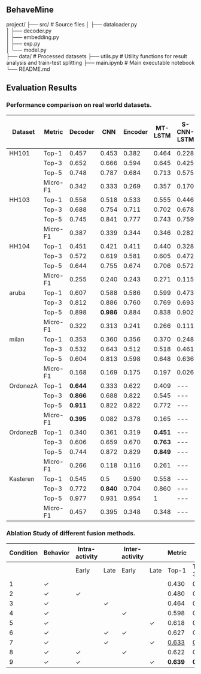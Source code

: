 ## BehaveMine

project/
├── src/                    # Source files
│   ├── dataloader.py           
│   ├── decoder.py            
│   ├── embedding.py       
│   ├── exp.py            
│   └── model.py              
├── data/                 # Processed datasets
├── utils.py           # Utility functions for result analysis and train-test splitting
├── main.ipynb           # Main executable notebook
└── README.md              


## Evaluation Results

### Performance comparison on real world datasets. 

| Dataset | Metric | Decoder | CNN | Encoder | MT-LSTM | S-CNN-LSTM | S-MT-CNN-LSTM | BehaveMine |
| --- | --- | --- | --- | --- | --- | --- | --- | --- |  
| HH101 | Top-1 | 0.457 | 0.453 | 0.382 | 0.464 | 0.228 | 0.356 | **0.639** |
|       | Top-3 | 0.652 | 0.666 | 0.594 | 0.645 | 0.425 | 0.518 | **0.813** |
|       | Top-5 | 0.748 | 0.787 | 0.684 | 0.713 | 0.575 | 0.593 | **0.878** |
|       | Micro-F1 | 0.342 | 0.333 | 0.269 | 0.357 | 0.170 | 0.192 | **0.476** |
| HH103 | Top-1 | 0.558 | 0.518 | 0.533 | 0.555 | 0.446 | 0.453 | **0.760** |
|       | Top-3 | 0.688 | 0.754 | 0.711 | 0.702 | 0.678 | 0.564 | **0.870** |
|       | Top-5 | 0.745 | 0.841 | 0.777 | 0.743 | 0.759 | 0.682 | **0.891** |
|       | Micro-F1 | 0.387 | 0.339 | 0.344 | 0.346 | 0.282 | 0.251 | **0.541** |
| HH104 | Top-1 | 0.451 | 0.421 | 0.411 | 0.440 | 0.328 | 0.368 | **0.672** |
|       | Top-3 | 0.572 | 0.619 | 0.581 | 0.605 | 0.472 | 0.483 | **0.788** |
|       | Top-5 | 0.644 | 0.755 | 0.674 | 0.706 | 0.572 | 0.618 | **0.827** |
|       | Micro-F1 | 0.255 | 0.240 | 0.243 | 0.271 | 0.115 | 0.178 | **0.420** |
| aruba | Top-1 | 0.607 | 0.588 | 0.586 | 0.599 | 0.473 | 0.571 | **0.780** |
|       | Top-3 | 0.812 | 0.886 | 0.760 | 0.769 | 0.693 | 0.773 | **0.830** |
|       | Top-5 | 0.898 | **0.986** | 0.884 | 0.838 | 0.902 | 0.904 | 0.880 |
|       | Micro-F1 | 0.322 | 0.313 | 0.241 | 0.266 | 0.111 | 0.241 | **0.42**2 |
| milan | Top-1 | 0.353 | 0.360 | 0.356 | 0.370 | 0.248 | 0.335 | **0.652** |
|       | Top-3 | 0.532 | 0.643 | 0.512 | 0.518 | 0.461 | 0.482 | **0.785** |
|       | Top-5 | 0.604 | 0.813 | 0.598 | 0.648 | 0.636 | 0.565 | **0.850** |
|       | Micro-F1 | 0.168 | 0.169 | 0.175 | 0.197 | 0.026 | 0.119 | **0.376** |
| OrdonezA | Top-1 | **0.644** | 0.333 | 0.622 | 0.409 | --- | --- | 0.6 |
|       | Top-3 | **0.866** | 0.688 | 0.822 | 0.545 | --- | --- | 0.822 |
|       | Top-5 | **0.911** | 0.822 | 0.822 | 0.772 | --- | --- | 0.822 |
|       | Micro-F1 | **0.395** | 0.082 | 0.378 | 0.165 | --- | --- | 0.370 |
| OrdonezB | Top-1 | 0.340 | 0.361 | 0.319 | **0.451** | --- | --- | 0.446 |
|       | Top-3 | 0.606 | 0.659 | 0.670 | **0.763** | --- | --- | 0.680 |
|       | Top-5 | 0.744 | 0.872 | 0.829 | **0.849** | --- | --- | 0.829 |
|       | Micro-F1 | 0.266 | 0.118 | 0.116 | 0.261 | --- | --- | **0.438** |
| Kasteren | Top-1 | 0.545 | 0.5 | 0.590 | 0.558 | --- | --- | **0.613** |
|       | Top-3 | 0.772 | **0.840** | 0.704 | 0.860 | --- | --- | 0.818 |
|       | Top-5 | 0.977 | 0.931 | 0.954 | 1 | --- | --- | **0.954** |
|       | Micro-F1 | 0.457 | 0.395 | 0.348 | 0.348 | --- | --- | **0.461** |

### Ablation Study of different fusion methods. 
| Condition | Behavior | Intra-activity | | Inter-activity | | Metric |   |   |   |
|-----------|----------|-------|---------|-------|---------|--------|---|---|---|
|           |          | Early | Late | Early | Late | Top-1 | Top-3 | Top-5 | Micro-F1 |
| 1         | ✓        |       |      |       |      | 0.430 | 0.629 | 0.697 | 0.336    |
| 2         | ✓        | ✓     |      |       |      | 0.480 | 0.663 | 0.739 | 0.403    |
| 3         | ✓        |       | ✓    |       |      | 0.464 | 0.651 | 0.713 | 0.325    |
| 4         | ✓        |       |      | ✓     |      | 0.598 | 0.719 | 0.759 | 0.384    |
| 5         | ✓        |       |      |       | ✓    | 0.618 | 0.787 | 0.837 | 0.453    |
| 6         | ✓        |       | ✓    | ✓     |      | 0.627 | 0.775 | 0.825 | 0.444    |
| 7         | ✓        |       | ✓    |       | ✓    | <u>0.633</u> | <u>0.809</u> | <u>0.861</u> | <u>0.470</u> |
| 8         | ✓        | ✓     |      | ✓     |      | 0.622 | 0.775 | 0.847 | 0.442    |
| 9         | ✓        | ✓     |      |       | ✓    | **0.639** | **0.813** | **0.878** | **0.476** |

